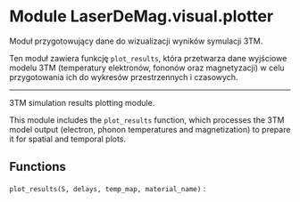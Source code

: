 Module LaserDeMag.visual.plotter
================================
Moduł przygotowujący dane do wizualizacji wyników symulacji 3TM.

Ten moduł zawiera funkcję `plot_results`, która przetwarza dane wyjściowe modelu 3TM
(temperatury elektronów, fononów oraz magnetyzacji) w celu przygotowania ich do wykresów
przestrzennych i czasowych.

---
3TM simulation results plotting module.

This module includes the `plot_results` function, which processes the 3TM model output
(electron, phonon temperatures and magnetization) to prepare it for spatial and temporal plots.

Functions
---------

`plot_results(S, delays, temp_map, material_name)`
: